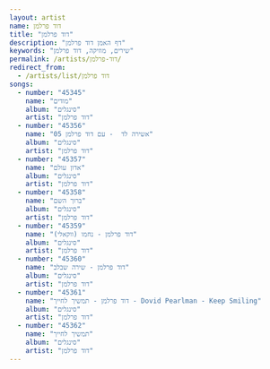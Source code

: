 ```yaml
---
layout: artist
name: דוד פרלמן
title: "דוד פרלמן"
description: "דף האמן דוד פרלמן"
keywords: "שירים, מוזיקה, דוד פרלמן"
permalink: /artists/דוד-פרלמן/
redirect_from:
  - /artists/list/דוד פרלמן
songs:
  - number: "45345"
    name: "מודים"
    album: "סינגלים"
    artist: "דוד פרלמן"
  - number: "45356"
    name: "05 אשירה לד  - עם דוד פרלמן"
    album: "סינגלים"
    artist: "דוד פרלמן"
  - number: "45357"
    name: "אדון עולם"
    album: "סינגלים"
    artist: "דוד פרלמן"
  - number: "45358"
    name: "ברוך השם"
    album: "סינגלים"
    artist: "דוד פרלמן"
  - number: "45359"
    name: "דוד פרלמן - נחמו (ווקאלי)"
    album: "סינגלים"
    artist: "דוד פרלמן"
  - number: "45360"
    name: "דוד פרלמן - שירה שבלב"
    album: "סינגלים"
    artist: "דוד פרלמן"
  - number: "45361"
    name: "דוד פרלמן - תמשיך לחייך - Dovid Pearlman - Keep Smiling"
    album: "סינגלים"
    artist: "דוד פרלמן"
  - number: "45362"
    name: "תמשיך לחייך"
    album: "סינגלים"
    artist: "דוד פרלמן"
---
```

